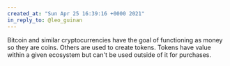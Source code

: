```yaml
---
created_at: "Sun Apr 25 16:39:16 +0000 2021"
in_reply_to: @leo_guinan
---
```


Bitcoin and similar cryptocurrencies have the goal of functioning as money so they are coins. Others are used to create tokens. Tokens have value within a given ecosystem but can't be used outside of it for purchases.